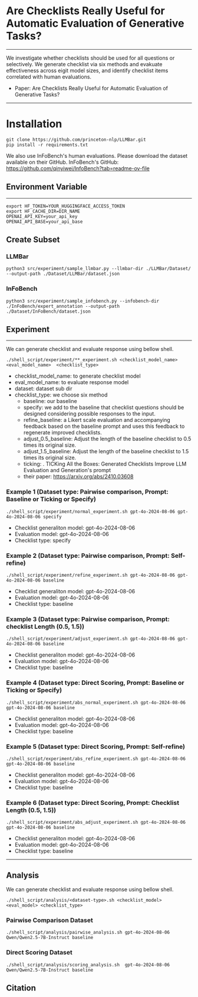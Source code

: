 # Are Checklists Really Useful for Automatic Evaluation of Generative Tasks?
---
We investigate whether checklists should be used for all questions or selectively.
We generate checklist via six methods and evakuate effectiveness across eigit model sizes, and identify checklist items correlated with human evaluations.

- Paper: Are Checklists Really Useful for Automatic Evaluation of Generative Tasks?
---
# Installation
```
git clone https://github.com/princeton-nlp/LLMBar.git
pip install -r requirements.txt
```
We also use InFoBench's human evaluations.
Please download the dataset available on their GitHub.
InFoBench's GitHub: https://github.com/qinyiwei/InfoBench?tab=readme-ov-file

## Environment Variable
---
```
export HF_TOKEN=YOUR_HUGGINGFACE_ACCESS_TOKEN
export HF_CACHE_DIR=DIR_NAME
OPENAI_API_KEY=your_api_key
OPENAI_API_BASE=your_api_base
```

## Create Subset
### LLMBar

```
python3 src/experiment/sample_llmbar.py --llmbar-dir ./LLMBar/Dataset/ --output-path ./Dataset/LLMBar/dataset.json
```
### InFoBench
```
python3 src/experiment/sample_infobench.py --infobench-dir ./InFoBench/expert_annotation --output-path ./Dataset/InFoBench/dataset.json
```

## Experiment
---
We can generate checklist and evaluate response using bellow shell.
```
./shell_script/experiment/**_experiment.sh <checklist_model_name> <eval_model_name>  <checklist_type>
```
-  checklist_model_name: to generate checklist model 
-  eval_model_name: to evaluate response model 
-  dataset: dataset sub dir
-  checklist_type: we choose six method
    - baseline: our baseline
    - specify: we add to the baseline that checklist questions should be designed considering possible responses to the input.
    - refine_baseline:  a Likert scale evaluation and accompanying feedback based on the baseline prompt and uses this feedback to regenerate improved checklists.
    - adjust_0.5_baseline: Adjust the length of the baseline checklist to 0.5 times its original size.
    - adjust_1.5_baseline: Adjust the length of the baseline checklist to 1.5 times its original size.
    - ticking: . TICKing All the Boxes: Generated Checklists Improve LLM Evaluation and Generation's prompt 
     - their paper: https://arxiv.org/abs/2410.03608

### Example 1 (Dataset type: Pairwise comparison, Prompt: Baseline or Ticking or Specify)
```
./shell_script/experiment/normal_experiment.sh gpt-4o-2024-08-06 gpt-4o-2024-08-06 specify
```
- Checklist generaliton model: gpt-4o-2024-08-06
- Evaluation model: gpt-4o-2024-08-06
- Checklist type: specify

### Example 2 (Dataset type: Pairwise comparison, Prompt: Self-refine)
```
./shell_script/experiment/refine_experiment.sh gpt-4o-2024-08-06 gpt-4o-2024-08-06 baseline
```
- Checklist generaliton model: gpt-4o-2024-08-06
- Evaluation model: gpt-4o-2024-08-06
- Checklist type: baseline

### Example 3 (Dataset type: Pairwise comparison, Prompt: checklist Length (0.5, 1.5))
```
./shell_script/experiment/adjust_experiment.sh gpt-4o-2024-08-06 gpt-4o-2024-08-06 baseline
```
- Checklist generaliton model: gpt-4o-2024-08-06
- Evaluation model: gpt-4o-2024-08-06
- Checklist type: baseline


### Example 4 (Dataset type: Direct Scoring, Prompt: Baseline or Ticking or Specify)
```
./shell_script/experiment/abs_normal_experiment.sh gpt-4o-2024-08-06 gpt-4o-2024-08-06 baseline
```
- Checklist generaliton model: gpt-4o-2024-08-06
- Evaluation model: gpt-4o-2024-08-06
- Checklist type: baseline

### Example 5 (Dataset type: Direct Scoring, Prompt: Self-refine)
```
./shell_script/experiment/abs_refine_experiment.sh gpt-4o-2024-08-06 gpt-4o-2024-08-06 baseline
```
- Checklist generaliton model: gpt-4o-2024-08-06
- Evaluation model: gpt-4o-2024-08-06
- Checklist type: baseline

### Example 6 (Dataset type: Direct Scoring, Prompt: Checklist Length (0.5, 1.5))
```
./shell_script/experiment/abs_adjust_experiment.sh gpt-4o-2024-08-06 gpt-4o-2024-08-06 baseline
```
- Checklist generaliton model: gpt-4o-2024-08-06
- Evaluation model: gpt-4o-2024-08-06
- Checklist type: baseline


---

## Analysis
We can generate checklist and evaluate response using bellow shell.
```
./shell_script/analysis/<dataset-type>.sh <checklist_model> <eval_model> <checklist_type>
```


### Pairwise Comparison Dataset
```
./shell_script/analysis/pairwise_analysis.sh gpt-4o-2024-08-06 Qwen/Qwen2.5-7B-Instruct baseline
```

### Direct Scoring Dataset
```
./shell_script/analysis/scoring_analysis.sh  gpt-4o-2024-08-06 Qwen/Qwen2.5-7B-Instruct baseline
```

## Citation
```

```


